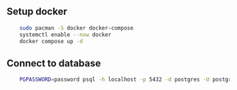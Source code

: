 ## Setup docker
```bash
    sudo pacman -S docker docker-compose
    systemctl enable --now docker
    docker compose up -d
```  

## Connect to database
```bash
    PGPASSWORD=password psql -h localhost -p 5432 -d postgres -U postgres
```
